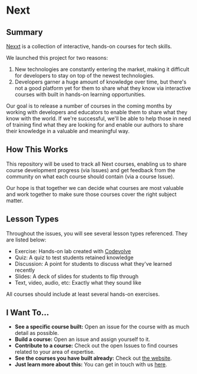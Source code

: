 # Next

## Summary
[Nexxt](https://www.next.xyz) is a collection of interactive, hands-on courses for tech skills.

We launched this project for two reasons:

1. New technologies are constantly entering the market, making it difficult for developers to stay on top of the newest technologies.
2. Developers garner a huge amount of knowledge over time, but there's not a good platform yet for them to share what they know via interactive courses with built in hands-on learning opportunities.

Our goal is to release a number of courses in the coming months by working with developers and educators to enable them to share what they know with the world. If we're successful, we'll be able to help those in need of training find what they are looking for and enable our authors to share their knowledge in a valuable and meaningful way.

## How This Works

This repository will be used to track all Next courses, enabling us to share course development progress (via Issues) and get feedback from the community on what each course should contain (via a course Issue).

Our hope is that together we can decide what courses are most valuable and work together to make sure those courses cover the right subject matter.

## Lesson Types
Throughout the issues, you will see several lesson types referenced. They are listed below:

* Exercise: Hands-on lab created with [Codevolve](https://www.codevolve.com)
* Quiz: A quiz to test students retained knowledge
* Discussion: A point for students to discuss what they've learned recently
* Slides: A deck of slides for students to flip through
* Text, video, audio, etc: Exactly what they sound like

All courses should include at least several hands-on exercises.

## I Want To...

* **See a specific course built:** Open an issue for the course with as much detail as possible.
* **Build a course:** Open an issue and assign yourself to it.
* **Contribute to a course:** Check out the open Issues to find courses related to your area of expertise.
* **See the courses you have built already:** Check out [the website](https://www.next.xyz).
* **Just learn more about this:** You can get in touch with us [here](mailto:next@codevolve.com).



